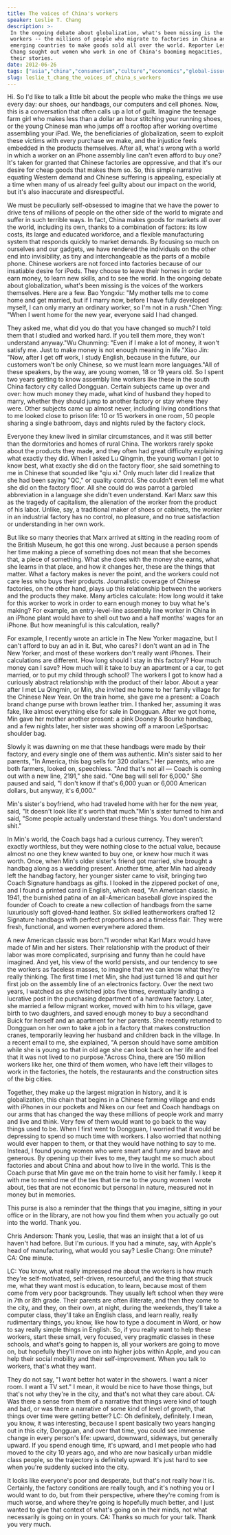 ```yaml
---
title: The voices of China's workers
speaker: Leslie T. Chang
description: >-
 In the ongoing debate about globalization, what's been missing is the voices of
 workers -- the millions of people who migrate to factories in China and other
 emerging countries to make goods sold all over the world. Reporter Leslie T.
 Chang sought out women who work in one of China's booming megacities, and tells
 their stories.
date: 2012-06-26
tags: ["asia","china","consumerism","culture","economics","global-issues","women"]
slug: leslie_t_chang_the_voices_of_china_s_workers
---
```


Hi. So I'd like to talk a little bit about the people who make the things we use every
day: our shoes, our handbags, our computers and cell phones. Now, this is a conversation
that often calls up a lot of guilt. Imagine the teenage farm girl who makes less than a
dollar an hour stitching your running shoes, or the young Chinese man who jumps off a
rooftop after working overtime assembling your iPad. We, the beneficiaries of
globalization, seem to exploit these victims with every purchase we make, and the
injustice feels embedded in the products themselves. After all, what's wrong with a world
in which a worker on an iPhone assembly line can't even afford to buy one? It's taken for
granted that Chinese factories are oppressive, and that it's our desire for cheap goods
that makes them so. So, this simple narrative equating Western demand and Chinese suffering
is appealing, especially at a time when many of us already feel guilty about our impact on
the world, but it's also inaccurate and disrespectful.

We must be peculiarly self-obsessed to imagine that we have the power to drive tens of
millions of people on the other side of the world to migrate and suffer in such terrible
ways. In fact, China makes goods for markets all over the world, including its own, thanks
to a combination of factors: its low costs, its large and educated workforce, and a
flexible manufacturing system that responds quickly to market demands. By focusing so much
on ourselves and our gadgets, we have rendered the individuals on the other end into
invisibility, as tiny and interchangeable as the parts of a mobile phone. Chinese workers
are not forced into factories because of our insatiable desire for iPods. They choose to
leave their homes in order to earn money, to learn new skills, and to see the world. In
the ongoing debate about globalization, what's been missing is the voices of the workers
themselves. Here are a few. Bao Yongxiu: "My mother tells me to come home and get married,
but if I marry now, before I have fully developed myself, I can only marry an ordinary
worker, so I'm not in a rush."Chen Ying: "When I went home for the new year, everyone said
I had changed.

They asked me, what did you do that you have changed so much? I told them that I studied
and worked hard. If you tell them more, they won't understand anyway."Wu Chunming: "Even
if I make a lot of money, it won't satisfy me. Just to make money is not enough meaning in
life."Xiao Jin: "Now, after I get off work, I study English, because in the future, our
customers won't be only Chinese, so we must learn more languages."All of these speakers,
by the way, are young women, 18 or 19 years old. So I spent two years getting to know
assembly line workers like these in the south China factory city called Dongguan. Certain
subjects came up over and over: how much money they made, what kind of husband they hoped
to marry, whether they should jump to another factory or stay where they were. Other
subjects came up almost never, including living conditions that to me looked close to
prison life: 10 or 15 workers in one room, 50 people sharing a single bathroom, days and
nights ruled by the factory clock.

Everyone they knew lived in similar circumstances, and it was still better than the
dormitories and homes of rural China. The workers rarely spoke about the products they
made, and they often had great difficulty explaining what exactly they did. When I asked
Lu Qingmin, the young woman I got to know best, what exactly she did on the factory floor,
she said something to me in Chinese that sounded like "qiu xi." Only much later did I
realize that she had been saying "QC," or quality control. She couldn't even tell me what
she did on the factory floor. All she could do was parrot a garbled abbreviation in a
language she didn't even understand. Karl Marx saw this as the tragedy of capitalism, the
alienation of the worker from the product of his labor. Unlike, say, a traditional maker
of shoes or cabinets, the worker in an industrial factory has no control, no pleasure, and
no true satisfaction or understanding in her own work.

But like so many theories that Marx arrived at sitting in the reading room of the British
Museum, he got this one wrong. Just because a person spends her time making a piece of
something does not mean that she becomes that, a piece of something. What she does with
the money she earns, what she learns in that place, and how it changes her, these are the
things that matter. What a factory makes is never the point, and the workers could not
care less who buys their products. Journalistic coverage of Chinese factories, on the other
hand, plays up this relationship between the workers and the products they make. Many
articles calculate: How long would it take for this worker to work in order to earn enough
money to buy what he's making? For example, an entry-level-line assembly line worker in
China in an iPhone plant would have to shell out two and a half months' wages for an
iPhone. But how meaningful is this calculation, really?

For example, I recently wrote an article in The New Yorker magazine, but I can't afford to
buy an ad in it. But, who cares? I don't want an ad in The New Yorker, and most of these
workers don't really want iPhones. Their calculations are different. How long should I
stay in this factory? How much money can I save? How much will it take to buy an apartment
or a car, to get married, or to put my child through school? The workers I got to know had
a curiously abstract relationship with the product of their labor. About a year after I
met Lu Qingmin, or Min, she invited me home to her family village for the Chinese New
Year. On the train home, she gave me a present: a Coach brand change purse with brown
leather trim. I thanked her, assuming it was fake, like almost everything else for sale in
Dongguan. After we got home, Min gave her mother another present: a pink Dooney & Bourke
handbag, and a few nights later, her sister was showing off a maroon LeSportsac shoulder
bag.

Slowly it was dawning on me that these handbags were made by their factory, and every
single one of them was authentic. Min's sister said to her parents, "In America, this bag
sells for 320 dollars." Her parents, who are both farmers, looked on, speechless. "And
that's not all — Coach is coming out with a new line, 2191," she said. "One bag will sell
for 6,000." She paused and said, "I don't know if that's 6,000 yuan or 6,000 American
dollars, but anyway, it's 6,000." 

Min's sister's boyfriend, who had traveled home with her for the new year, said, "It
doesn't look like it's worth that much."Min's sister turned to him and said, "Some people
actually understand these things. You don't understand shit."

In Min's world, the Coach bags had a curious currency. They weren't exactly worthless, but
they were nothing close to the actual value, because almost no one they knew wanted to buy
one, or knew how much it was worth. Once, when Min's older sister's friend got married,
she brought a handbag along as a wedding present. Another time, after Min had already left
the handbag factory, her younger sister came to visit, bringing two Coach Signature
handbags as gifts. I looked in the zippered pocket of one, and I found a printed card in
English, which read, "An American classic. In 1941, the burnished patina of an
all-American baseball glove inspired the founder of Coach to create a new collection of
handbags from the same luxuriously soft gloved-hand leather. Six skilled leatherworkers
crafted 12 Signature handbags with perfect proportions and a timeless flair. They were
fresh, functional, and women everywhere adored them.

A new American classic was born."I wonder what Karl Marx would have made of Min and her
sisters. Their relationship with the product of their labor was more complicated,
surprising and funny than he could have imagined. And yet, his view of the world persists,
and our tendency to see the workers as faceless masses, to imagine that we can know what
they're really thinking. The first time I met Min, she had just turned 18 and quit her
first job on the assembly line of an electronics factory. Over the next two years, I
watched as she switched jobs five times, eventually landing a lucrative post in the
purchasing department of a hardware factory. Later, she married a fellow migrant worker,
moved with him to his village, gave birth to two daughters, and saved enough money to buy
a secondhand Buick for herself and an apartment for her parents. She recently returned to
Dongguan on her own to take a job in a factory that makes construction cranes, temporarily
leaving her husband and children back in the village. In a recent email to me, she
explained, "A person should have some ambition while she is young so that in old age she
can look back on her life and feel that it was not lived to no purpose."Across China,
there are 150 million workers like her, one third of them women, who have left their
villages to work in the factories, the hotels, the restaurants and the construction sites
of the big cities.

Together, they make up the largest migration in history, and it is globalization, this
chain that begins in a Chinese farming village and ends with iPhones in our pockets and
Nikes on our feet and Coach handbags on our arms that has changed the way these millions
of people work and marry and live and think. Very few of them would want to go back to the
way things used to be. When I first went to Dongguan, I worried that it would be depressing
to spend so much time with workers. I also worried that nothing would ever happen to them,
or that they would have nothing to say to me. Instead, I found young women who were smart
and funny and brave and generous. By opening up their lives to me, they taught me so much
about factories and about China and about how to live in the world. This is the Coach purse
that Min gave me on the train home to visit her family. I keep it with me to remind me of
the ties that tie me to the young women I wrote about, ties that are not economic but
personal in nature, measured not in money but in memories.

This purse is also a reminder that the things that you imagine, sitting in your office or
in the library, are not how you find them when you actually go out into the world. Thank
you. 

Chris Anderson: Thank you, Leslie, that was an insight that a lot of us haven't had
before. But I'm curious. If you had a minute, say, with Apple's head of manufacturing,
what would you say? Leslie Chang: One minute? CA: One minute. 

LC: You know, what really impressed me about the workers is how much they're
self-motivated, self-driven, resourceful, and the thing that struck me, what they want
most is education, to learn, because most of them come from very poor backgrounds. They
usually left school when they were in 7th or 8th grade. Their parents are often
illiterate, and then they come to the city, and they, on their own, at night, during the
weekends, they'll take a computer class, they'll take an English class, and learn really,
really rudimentary things, you know, like how to type a document in Word, or how to say
really simple things in English. So, if you really want to help these workers, start these
small, very focused, very pragmatic classes in these schools, and what's going to happen
is, all your workers are going to move on, but hopefully they'll move on into higher jobs
within Apple, and you can help their social mobility and their self-improvement. When you
talk to workers, that's what they want.

They do not say, "I want better hot water in the showers. I want a nicer room. I want a TV
set." I mean, it would be nice to have those things, but that's not why they're in the
city, and that's not what they care about. CA: Was there a sense from them of a narrative
that things were kind of tough and bad, or was there a narrative of some kind of level of
growth, that things over time were getting better? LC: Oh definitely, definitely. I mean,
you know, it was interesting, because I spent basically two years hanging out in this
city, Dongguan, and over that time, you could see immense change in every person's life:
upward, downward, sideways, but generally upward. If you spend enough time, it's upward,
and I met people who had moved to the city 10 years ago, and who are now basically urban
middle class people, so the trajectory is definitely upward. It's just hard to see when
you're suddenly sucked into the city.

It looks like everyone's poor and desperate, but that's not really how it is. Certainly,
the factory conditions are really tough, and it's nothing you or I would want to do, but
from their perspective, where they're coming from is much worse, and where they're going
is hopefully much better, and I just wanted to give that context of what's going on in
their minds, not what necessarily is going on in yours. CA: Thanks so much for your talk.
Thank you very much. 

<!--
ad_duration=3.33
event="TEDGlobal 2012"
external_start_time=0
intro_duration=11.82
is_subtitle_required="False"
is_talk_featured="True"
language="en"
language_swap="False"
native_language="en"
number_of_related_talks=6
number_of_speakers=1
number_of_subtitled_videos=27
number_of_tags=7
number_of_talk_download_languages=27
number_of_talk_more_resources=0
number_of_talk_recommendations=0
number_of_talks_take_actions=0
post_ad_duration=0.83
published_timestamp="2012-09-12 15:04:07"
recording_date="2012-06-26"
speaker_description="Journalist"
speaker_is_published=1
speaker_name="Leslie T. Chang"
speaker_what_others_say="I must have read fifty books about China this year, but this stands out as one of the best."
talk_name="The voices of China's workers"
talks_tags=["asia","china","consumerism","culture","economics","global-issues","women"]
url_audio="https://download.ted.com/talks/LeslieChang_2012G.mp3?apikey=acme-roadrunner"
url_photo_speaker="https://pe.tedcdn.com/images/ted/fd0bfa2e6b154f34367043aa87525c8a0cf2ef08_254x191.jpg"
url_photo_talk="https://pe.tedcdn.com/images/ted/216a357b70872c46a8a8f6cb89d0781a9281da36_1600x1200.jpg"
url_webpage="https://www.ted.com/talks/leslie_t_chang_the_voices_of_china_s_workers"
video_type_name="TED Stage Talk"
-->